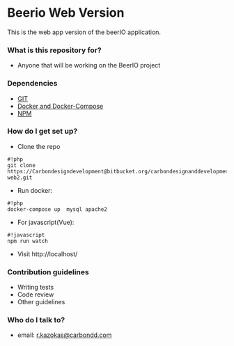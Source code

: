 # Beerio Web Version #

This is the web app version of the beerIO application.

### What is this repository for? ###

* Anyone that will be working on the BeerIO project

### Dependencies ###
- [GIT](https://git-scm.com/download/)
- [Docker and Docker-Compose](https://docs.docker.com/engine/installation/)
- [NPM](https://docs.docker.com/engine/installation/)

### How do I get set up? ###

- Clone the repo

```
#!php
git clone https://Carbondesigndevelopment@bitbucket.org/carbondesignanddevelopment/beerio-web2.git
```

- Run docker: 

```
#!php
docker-compose up  mysql apache2
```

- For javascript(Vue): 

```
#!javascript
npm run watch
```
- Visit http://localhost/

### Contribution guidelines ###

* Writing tests
* Code review
* Other guidelines

### Who do I talk to? ###

* email: r.kazokas@carbondd.com